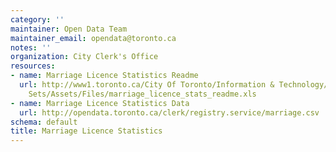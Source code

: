 ```yaml
---
category: ''
maintainer: Open Data Team
maintainer_email: opendata@toronto.ca
notes: ''
organization: City Clerk's Office
resources:
- name: Marriage Licence Statistics Readme
  url: http://www1.toronto.ca/City Of Toronto/Information & Technology/Open Data/Data
    Sets/Assets/Files/marriage_licence_stats_readme.xls
- name: Marriage Licence Statistics Data
  url: http://opendata.toronto.ca/clerk/registry.service/marriage.csv
schema: default
title: Marriage Licence Statistics
---
```

